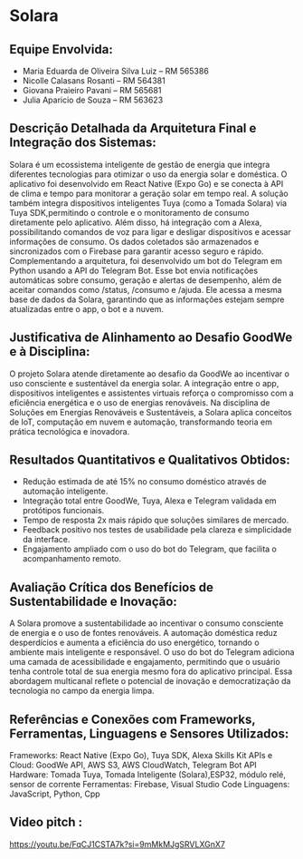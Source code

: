 # Solara
## Equipe Envolvida:

- Maria Eduarda de Oliveira Silva Luiz – RM 565386
- Nicolle Calasans Rosanti – RM 564381
- Giovana Praieiro Pavani – RM 565681
- Julia Aparicio de Souza – RM 563623
  
## Descrição Detalhada da Arquitetura Final e Integração dos Sistemas:

Solara é um ecossistema inteligente de gestão de energia que integra diferentes tecnologias para otimizar o uso da energia solar e doméstica. O aplicativo foi desenvolvido em React Native (Expo Go) e se conecta à API de clima e tempo para monitorar a geração solar em tempo real. A solução também integra dispositivos inteligentes Tuya (como a Tomada Solara) via Tuya SDK,permitindo o controle e o monitoramento de consumo diretamente pelo aplicativo. Além disso, há integração com a Alexa, possibilitando comandos de voz para ligar e desligar dispositivos e acessar informações de consumo. Os dados coletados são armazenados e sincronizados com o Firebase para garantir acesso seguro e rápido. Complementando a arquitetura, foi desenvolvido um bot do Telegram em Python usando a API do Telegram Bot. Esse bot envia notificações automáticas sobre consumo, geração e alertas de desempenho, além de aceitar comandos como /status, /consumo e /ajuda. Ele acessa a mesma base de dados da Solara,
garantindo que as informações estejam sempre atualizadas entre o app, o bot e a nuvem.

## Justificativa de Alinhamento ao Desafio GoodWe e à Disciplina:

O projeto Solara atende diretamente ao desafio da GoodWe ao incentivar o uso consciente e sustentável da energia solar. A integração entre o app, dispositivos inteligentes e assistentes virtuais reforça o compromisso com a eficiência
energética e o uso de energias renováveis. Na disciplina de Soluções em Energias Renováveis e Sustentáveis, a Solara aplica conceitos de IoT, computação em nuvem e automação, transformando teoria em prática tecnológica e inovadora.

## Resultados Quantitativos e Qualitativos Obtidos:

- Redução estimada de até 15% no consumo doméstico através de automação inteligente.
- Integração total entre GoodWe, Tuya, Alexa e Telegram validada em protótipos funcionais.
- Tempo de resposta 2x mais rápido que soluções similares de mercado.
- Feedback positivo nos testes de usabilidade pela clareza e simplicidade da interface.
- Engajamento ampliado com o uso do bot do Telegram, que facilita o acompanhamento remoto.

## Avaliação Crítica dos Benefícios de Sustentabilidade e Inovação:

A Solara promove a sustentabilidade ao incentivar o consumo consciente de energia e o uso de fontes renováveis. A automação doméstica reduz desperdícios e aumenta a eficiência do uso energético, tornando o ambiente mais inteligente e responsável. O uso do bot do Telegram adiciona uma camada de acessibilidade e engajamento, permitindo que o usuário tenha controle total de sua energia mesmo fora do aplicativo principal. Essa abordagem multicanal reflete o potencial de inovação e democratização da tecnologia no campo da energia limpa. 

## Referências e Conexões com Frameworks, Ferramentas, Linguagens e Sensores Utilizados: 

Frameworks: React Native (Expo Go), Tuya SDK, Alexa Skills Kit
APIs e Cloud: GoodWe API, AWS S3, AWS CloudWatch, Telegram Bot API
Hardware: Tomada Tuya, Tomada Inteligente (Solara),ESP32, módulo relé, sensor de corrente
Ferramentas: Firebase, Visual Studio Code
Linguagens: JavaScript, Python, Cpp

## Video pitch :

https://youtu.be/FqCJ1CSTA7k?si=9mMkMJgSRVLXGnX7
